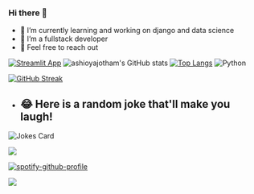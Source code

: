 ### Hi there 👋



- 🔭 I’m currently learning and  working on django and data science
- 🤔 I’m a fullstack developer
- 💬 Feel free to reach out






[![Streamlit App](https://static.streamlit.io/badges/streamlit_badge_black_white.svg)](https://ashioyajotham-quant-goldman-sachs-forecastingapp-yxn34x.streamlit.app/)
![ashioyajotham's GitHub stats](https://github-readme-stats.vercel.app/api?username=kibeert&show_icons=true&theme=tokyonight)
[![Top Langs](https://github-readme-stats.vercel.app/api/top-langs/?username=kibeert&layout=compact&theme=tokyonight)](https://github.com/ashioyajotham/github-readme-stats)
![Python](https://img.shields.io/badge/python-3670A0?style=for-the-badge&logo=python&logoColor=ffdd54)


[![GitHub Streak](https://github-readme-streak-stats.herokuapp.com/?user=kibeert&theme=tokyonight)](https://git.io/streak-stats)
- ## 😂 Here is a random joke that'll make you laugh!
![Jokes Card](https://readme-jokes.vercel.app/api)

![](https://komarev.com/ghpvc/?username=kibeert&color=green&hidden=True&style=flat-square&label=PROFILE+VIEWS)

[![spotify-github-profile](https://spotify-github-profile.vercel.app/api/view?uid=31g3sm6aj44xd2liug5ouxpm2i54&cover_image=true&theme=default&show_offline=false&background_color=121212&interchange=false)](https://github.com/kittinan/spotify-github-profile)
<div style="display: flex;">

  
  <div align="center">
  <a href="https://github.com/kibeert">
    <img src="http://github-profile-summary-cards.vercel.app/api/cards/profile-details?username=kibeert&theme=slateorange" />
  </a>
</div>

</div>

